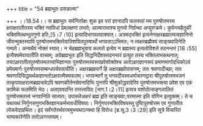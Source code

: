 +++
title = "54 ब्रह्मभूतः प्रसन्नात्मा"

+++
।।18.54।। स ब्रह्मभूतः सर्वनिरपेक्षः शुक इव परां ज्ञानादपि फलरूपां मम
पुरुषोत्तमस्य क्षराक्षरातीतस्य भक्तिं नवविधां प्रेमलक्षणां लभते;
आत्मारामाश्च मुनयो निर्ग्रन्था अप्युरुक्रमे। कुर्वन्त्यहैतुकीं
भक्तिमित्थम्भूतगुणो हरिः,\[5।7।10\] इत्यादिभागवतवाक्यात्। अत्रमद्भक्तिं
इत्यनेनाक्षरब्रह्मात्मत्वज्ञानिनो जीवन्मुक्तस्यापि
पुरुषोत्तमभक्तिरेवातिशयितपुरुषार्थो भगवताऽऽभिमतः; न त्वक्षरब्रह्मैक्यं
साङ्ख्यादिनेति गम्यते। अन्यथैवं नोक्तं स्यात्। न चेहब्रह्मभूयाय कल्पते
इत्येव न ब्रह्मरूप इत्यतोविशते तदनन्तरं \[18।55\] इत्यैक्यमेवायातीति
वाच्यम्; अग्रेब्रह्मभूतः इति सिद्धनिर्देशस्तदनन्तरं प्रत्युत तस्य
भक्तिलाभकथनात्; तयाऽक्षरातीतपुरुषोत्तमतत्त्वाभिज्ञानतः
पुरुषोत्तमस्वरूपप्रवेशोक्तेश्च अतोऽक्षरज्ञानरूपं प्रमाणमार्गादधिकोऽयं
प्रमेयमार्गः पुरुषोत्तमसम्बन्धपर्यवसायीति। अक्षरब्रह्ममार्गे हि
अक्षरब्रह्मोपासनम्; ततः श्रवणादीच्छा; ततः
श्रवणादिसिद्ध्यर्थकज्ञानतोऽक्षरात्मैक्यफलम्। भगवन्मार्गे तु
भगवदीयस्वधर्माचरणद्वारा श्रीपुरुषोत्तमभजनं तत्कृपयाक्षरात्मब्रह्मभावेऽपि
श्रवणकीर्तनसेवनादिभिः पुनरपि श्रीशुकोद्धवादेरिव पुरुषोत्तमभक्त्या प्रवेश
एव एकं कामिकं फलमिति भेदः। अतएववदन्ति तत्तत्त्वविदः \[भाग.1।2।11\]
इत्यत्र यशोदोत्सङ्गलालितं पुरुषोत्तमतत्त्वं भगवानिति सात्वतः;
उपासतेअक्षरं ब्रह्म इति साङ्ख्याः;परमात्मा इति योगिन इत्युक्तम्। ते च
यथायथं निर्गुणसगुणभक्तिज्ञानकर्मभावधीविषयाः। निर्गुणपरभक्तिविषयस्तु
पुष्टिपुरुषोत्तम एव गुणातीतः लोकवेदाप्रथितः। इदं
सर्वंगतेरर्थवत्त्वमुभयथाऽन्यथा हि विरोधः \[ब्र.सू.3।3।29\] इति सूत्रे
विचारितं भाष्यकारेणेति ततोऽवगन्तव्यम्।
